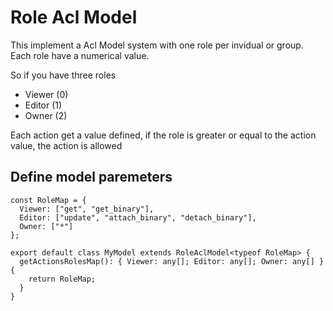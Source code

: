 # Role Acl Model

This implement a Acl Model system with one role per invidual or group.
Each role have a numerical value.

So if you have three roles

- Viewer (0)
- Editor (1)
- Owner (2)

Each action get a value defined, if the role is greater or equal to the action value, the action is allowed

## Define model paremeters

```
const RoleMap = {
  Viewer: ["get", "get_binary"],
  Editor: ["update", "attach_binary", "detach_binary"],
  Owner: ["*"]
};

export default class MyModel extends RoleAclModel<typeof RoleMap> {
  getActionsRolesMap(): { Viewer: any[]; Editor: any[]; Owner: any[] } {
    return RoleMap;
  }
}

```
